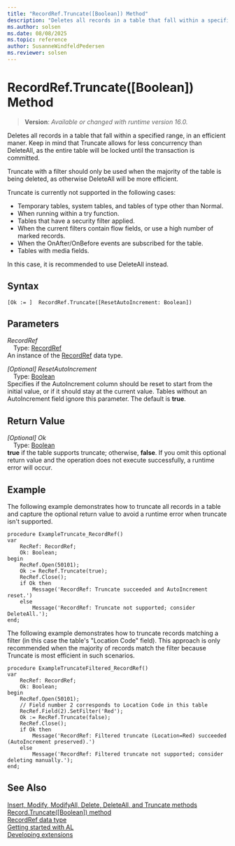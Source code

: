 ```yaml
---
title: "RecordRef.Truncate([Boolean]) Method"
description: "Deletes all records in a table that fall within a specified range, in an efficient maner."
ms.author: solsen
ms.date: 08/08/2025
ms.topic: reference
author: SusanneWindfeldPedersen
ms.reviewer: solsen
---
```

[//]: # (START>DO_NOT_EDIT)
[//]: # (IMPORTANT:Do not edit any of the content between here and the END>DO_NOT_EDIT.)
[//]: # (Any modifications should be made in the .xml files in the ModernDev repo.)
# RecordRef.Truncate([Boolean]) Method
> **Version**: _Available or changed with runtime version 16.0._

Deletes all records in a table that fall within a specified range, in an efficient maner.
Keep in mind that Truncate allows for less concurrency than DeleteAll, as the entire table will be locked until the transaction is committed.

Truncate with a filter should only be used when the majority of the table is being deleted, as otherwise DeleteAll will be more efficient.

Truncate is currently not supported in the following cases:
- Temporary tables, system tables, and tables of type other than Normal.
- When running within a try function.
- Tables that have a security filter applied.
- When the current filters contain flow fields, or use a high number of marked records.
- When the OnAfter/OnBefore events are subscribed for the table.
- Tables with media fields.

In this case, it is recommended to use DeleteAll instead. 


## Syntax
```AL
[Ok := ]  RecordRef.Truncate([ResetAutoIncrement: Boolean])
```
## Parameters
*RecordRef*  
&emsp;Type: [RecordRef](recordref-data-type.md)  
An instance of the [RecordRef](recordref-data-type.md) data type.  

*[Optional] ResetAutoIncrement*  
&emsp;Type: [Boolean](../boolean/boolean-data-type.md)  
Specifies if the AutoIncrement column should be reset to start from the initial value, or if it should stay at the current value.
Tables without an AutoIncrement field ignore this parameter. The default is **true**.  


## Return Value
*[Optional] Ok*  
&emsp;Type: [Boolean](../boolean/boolean-data-type.md)  
**true** if the table supports truncate; otherwise, **false**.
 If you omit this optional return value and the operation does not execute successfully, a runtime error will occur.  


[//]: # (IMPORTANT: END>DO_NOT_EDIT)

## Example

The following example demonstrates how to truncate all records in a table and capture the optional return value to avoid a runtime error when truncate isn't supported.

```al
procedure ExampleTruncate_RecordRef()
var
    RecRef: RecordRef;
    Ok: Boolean;
begin
    RecRef.Open(50101);
    Ok := RecRef.Truncate(true);
    RecRef.Close();
    if Ok then
        Message('RecordRef: Truncate succeeded and AutoIncrement reset.')
    else
        Message('RecordRef: Truncate not supported; consider DeleteAll.');
end;
```

The following example demonstrates how to truncate records matching a filter (in this case the table's "Location Code" field). This approach is only recommended when the majority of records match the filter because Truncate is most efficient in such scenarios.

```al
procedure ExampleTruncateFiltered_RecordRef()
var
    RecRef: RecordRef;
    Ok: Boolean;
begin
    RecRef.Open(50101);
    // Field number 2 corresponds to Location Code in this table
    RecRef.Field(2).SetFilter('Red');
    Ok := RecRef.Truncate(false);
    RecRef.Close();
    if Ok then
        Message('RecordRef: Filtered truncate (Location=Red) succeeded (AutoIncrement preserved).')
    else
        Message('RecordRef: Filtered truncate not supported; consider deleting manually.');
end;
```

## See Also

[Insert, Modify, ModifyAll, Delete, DeleteAll, and Truncate methods](../../devenv-insert-modify-modifyall-delete-and-deleteall-methods.md)
[Record.Truncate([Boolean]) method](../record/record-truncate-method.md)  
[RecordRef data type](recordref-data-type.md)  
[Getting started with AL](../../devenv-get-started.md)  
[Developing extensions](../../devenv-dev-overview.md)